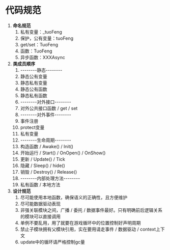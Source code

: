 # 代码规范

1. **命名规范**
   1. 私有变量：_tuoFeng
   2. 保护，公有变量：tuoFeng
   3. get/set：TuoFeng
   4. 函数：TuoFeng
   5. 异步函数：XXXAsync
2. **类成员顺序**
   1. --------静态--------
   2. 静态公有变量
   3. 静态私有变量
   4. 静态公有函数
   5. 静态私有函数
   6. --------对外接口--------
   7. 对外公共接口函数 / get / set
   8. --------对外事件--------
   9. 事件注册
   10. protect变量
   11. 私有变量
   12. --------生命周期--------
   13. 构造函数 / Awake() / Init()
   14. 开始运行 / Start() / OnOpen() / OnShow()
   15. 更新 / Update() / Tick
   16. 隐藏 / Sleep() / hide()
   17. 销毁 / Destroy() / Release()
   18. --------内部处理方法--------
   19. 私有函数 / 本地方法
3. **设计规范**
   1. 尽可能使用本地函数，确保语义的正确性，且方便维护
   2. 尽可能数据驱动表现
   3. 非强关联模块之间，广播 / 委托 / 数据事件最好。只有明确前后逻辑关系的模块可以直接调用
   4. 单例不要乱用，用了就要在游戏循环中的位置控制好声明周期
   5. 禁止子模块拥有父模块引用，实在要用请走事件 / 数据驱动 / context上下文
   6. update中的循环请严格控制gc量
